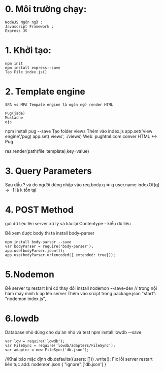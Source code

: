 # 0. Môi trường chạy: 
    NodeJS Ngôn ngữ : 
    Javascript Framework :
    Express JS

# 1. Khởi tạo:

    npm init
    npm install express--save
    Tạo File index.js()

# 2. Template engine
    SPA vs MPA Tempate engine là ngôn ngữ render HTML

    Pug(jade)
    Mustache
    ejs

npm install pug --save
Tạo folder views
Thêm vào index.js
    app.set('view engine','pug)
    app.set('views', ./views)
Web: pughtml.com conver HTML <-> Pug

res.render(path(file_template),key=value)

# 3. Query Parameters
 Sau dấu ? và do người dùng nhập vào
 req.body.q => q user.name.indexOf(q) -> -1 là k tồn tại

# 4. POST Method 
 gửi dữ liệu lên server xử lý và lưu lại
 Contentype - kiểu dũ liệu
 
 Để xem được body thì ta install body-parser

    npm install body-parser --save
    var bodyParser = require('body-parser');
    app.use(bodyParser.json());
    app.use(bodyParser.urlencoded({ extended: true}));

# 5.Nodemon 
Để server tự restart khi có thay đổi
    install nodemon --save-dev // trong nội hàm máy mình k úp lên server
Thêm vào srcipt trong package.json
    "start": "nodemon index.js",

# 6.lowdb
Database nhỏ dùng cho dự án nhỏ và test
    npm install lowdb --save

    var low = require('lowdb');
    var FileSync = require('lowdb/adapters/FileSync');
    var adapter = new FileSync('db.json');
//Khai báo mặc định
    db.defaults({users: []})
        .write();
    Fix lỗi server restart liên tục
    add: nodemon.json
    {
        "ignore":['db.json']
    }